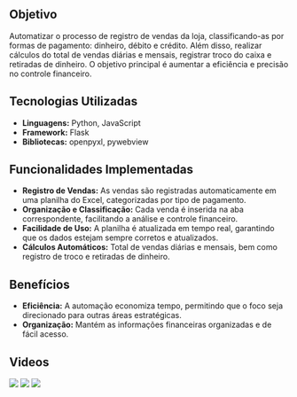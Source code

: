 ## Objetivo
Automatizar o processo de registro de vendas da loja, classificando-as por formas de pagamento: dinheiro, débito e crédito. Além disso, realizar cálculos do total de vendas diárias e mensais, registrar troco do caixa e retiradas de dinheiro. O objetivo principal é aumentar a eficiência e precisão no controle financeiro.

## Tecnologias Utilizadas
- **Linguagens:** Python, JavaScript
- **Framework:** Flask
- **Bibliotecas:** openpyxl, pywebview

## Funcionalidades Implementadas
- **Registro de Vendas:** As vendas são registradas automaticamente em uma planilha do Excel, categorizadas por tipo de pagamento.
- **Organização e Classificação:** Cada venda é inserida na aba correspondente, facilitando a análise e controle financeiro.
- **Facilidade de Uso:** A planilha é atualizada em tempo real, garantindo que os dados estejam sempre corretos e atualizados.
- **Cálculos Automáticos:** Total de vendas diárias e mensais, bem como registro de troco e retiradas de dinheiro.

## Benefícios
- **Eficiência:** A automação economiza tempo, permitindo que o foco seja direcionado para outras áreas estratégicas.
- **Organização:** Mantém as informações financeiras organizadas e de fácil acesso.

## Videos
![](https://www.linkedin.com/embed/feed/update/urn:li:ugcPost:7198405750224760832?compact=1)
![](https://www.linkedin.com/embed/feed/update/urn:li:ugcPost:7199179403635871747?compact=1)
![](https://www.linkedin.com/embed/feed/update/urn:li:ugcPost:7200895456833343488?compact=1)